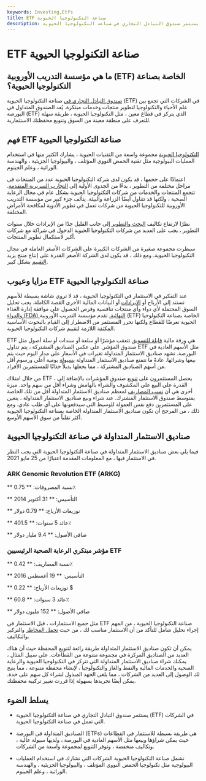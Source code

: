 ```yaml
---
keywords: Investing,Etfs
title: ETF صناعة التكنولوجيا الحيوية
description: يستثمر صندوق التبادل التجاري في صناعة التكنولوجيا الحيوية (ETF) في الشركات التي تجمع بين علم الأحياء والتكنولوجيا لتطوير منتجات وخدمات مبتكرة.
---
```


# ETF صناعة التكنولوجيا الحيوية
## ما هي مؤسسة التدريب الأوروبية (ETF) الخاصة بصناعة التكنولوجيا الحيوية؟

[صندوق التبادل التجاري في](/etf) صناعة التكنولوجيا الحيوية (ETF) في الشركات التي تجمع بين علم الأحياء والتكنولوجيا لتطوير منتجات وخدمات مبتكرة. يُعد الصندوق المتداول في البورصة (ETF) الذي يتركز في قطاع معين ، مثل التكنولوجيا الحيوية ، طريقة سهلة للتعرف على منطقة معينة من السوق وتنويع محفظتك الاستثمارية.

## فهم ETF صناعة التكنولوجيا الحيوية

[التكنولوجيا الحيوية](/biotechnology) مجموعة واسعة من التقنيات الحيوية ، يشارك الكثير منها في استخدام العمليات البيولوجية مثل تقنية الحمض النووي المؤتلف ، والبيولوجيا الجزيئية ، والهندسة الوراثية ، وعلم الجينوم.

اعتمادًا على حجمها ، قد يكون لدى شركة التكنولوجيا الحيوية عدد من المنتجات في مراحل مختلفة من التطوير ، بدءًا من الجدوى الأولية إلى [التجارب السريرية المتقدمة](/clinical-trials). تتجمع المنتجات والخدمات من شركات التكنولوجيا الحيوية بشكل عام في مجال الرعاية الصحية ، ولكنها قد تتناول أيضًا الزراعة والبيئة. يتألف جزء كبير من مؤسسة التدريب الأوروبية للتكنولوجيا الحيوية من شركات تعمل في تطوير الأدوية لمكافحة الأمراض المختلفة.

نظرًا لارتفاع تكاليف [البحث والتطوير](/randd) إلى جانب القليل جدًا من الإيرادات خلال سنوات التطوير ، يجب على العديد من شركات التكنولوجيا الحيوية الدخول في شراكة مع شركات أكبر لاستكمال تطوير المنتجات.

سيطرت مجموعة صغيرة من الشركات الكبيرة على الشركات الأصغر العاملة في مجال التكنولوجيا الحيوية. ومع ذلك ، قد يكون لدى الشركة الأصغر القدرة على إنتاج منتج يزيد [التقييم](/valuation) بشكل كبير.

## مزايا وعيوب ETF صناعة التكنولوجيا الحيوية

عند التفكير في الاستثمار في التكنولوجيا الحيوية ، قد لا تروي شاشة بسيطة للأسهم تستند إلى الأرباح أو [الإيرادات](/revenue) أو البيانات المالية الأخرى القصة الكاملة. يجب تحليل السوق المحتملة لأي دواء وأي منتجات تنافسية وفرص الحصول على موافقة إدارة الغذاء [والدواء (FDA) النهائية.](/fda) تقدم مؤسسة التدريب الأوروبية (ETF) الخاصة بصناعة التكنولوجيا الحيوية تعرضًا للقطاع ولكنها تحرر المستثمر من الاضطرار إلى القيام بالبحوث الأساسية المكثفة اللازمة لتقييم شركات التكنولوجيا الحيوية.

ETF هي ورقة مالية [قابلة للتسويق](/marketablesecurities) تتعقب مؤشرًا أو سلعة أو سندات أو سلة أصول مثل صندوق المؤشر. على عكس الصناديق المشتركة ، يتم تداول ETF مثل الأسهم العادية في البورصة. تشهد صناديق الاستثمار المتداولة تغيرات في الأسعار على مدار اليوم حيث يتم بيعها وشرائها. عادةً ما تتمتع صناديق الاستثمار المتداولة [بسيولة](/liquidity) يومية أعلى ورسوم أقل من أسهم الصناديق المشتركة ، مما يجعلها بديلاً جذابًا للمستثمرين الأفراد.

من خلال امتلاك ETF ، يحصل المستثمرون على [تنويع](/diversification) صندوق المؤشرات بالإضافة إلى القدرة على البيع على المكشوف والشراء بالهامش وشراء أقل من سهم واحد. ميزة أخرى هي أن [نسب المصاريف](/expenseratio) لمعظم صناديق الاستثمار المتداولة أقل من تلك الخاصة بمتوسط صندوق الاستثمار المشترك. عند شراء وبيع صناديق الاستثمار المتداولة ، يتعين على المستثمرين دفع نفس العمولة للوسيط التي سيدفعونها على أي طلب عادي. ومع ذلك ، من المرجح أن تكون صناديق الاستثمار المتداولة الخاصة بصناعة التكنولوجيا الحيوية أكثر تقلباً من سوق الأسهم الأوسع.

## صناديق الاستثمار المتداولة في صناعة التكنولوجيا الحيوية

فيما يلي بعض صناديق الاستثمار المتداولة في صناعة التكنولوجيا الحيوية التي يجب النظر في الاستثمار فيها ، مع المعلومات المقدمة اعتبارًا من 25 مايو 2021.

### ARK Genomic Revolution ETF (ARKG)

** نسبة المصروفات: ** 0.75٪

** التأسيس: ** 31 أكتوبر 2014

** توزيعات الأرباح: ** 0.79 دولار

** عائد 5 سنوات: ** 401.5٪

** صافي الأصول: ** 9.4 مليار دولار

### مؤشر مبتكري الرعاية الصحية الرئيسيين ETF

** نسبة المصاريف: ** 0.42٪

** التأسيس: ** 19 أغسطس 2016

** توزيعات الأرباح: ** 0.22 $

** عائد 3 سنوات: ** 60.8٪

** صافي الأصول: ** 152 مليون دولار

مثل جميع الاستثمارات ، قبل الاستثمار في ETF صناعة التكنولوجيا الحيوية ، من المهم إجراء تحليل شامل للتأكد من أن الاستثمار مناسب لك ، من حيث [تحمل المخاطر](/risktolerance) والتركيز والتكاليف.

يمكن أن تكون صناديق الاستثمار المتداولة طريقة رائعة لتنويع المحفظة حيث أن هناك العديد من الصناديق المركزة في مجموعة متنوعة من القطاعات. على سبيل المثال ، يمكنك شراء صناديق الاستثمار المتداولة التي تتركز في التكنولوجيا الحيوية والرعاية الصحية والخدمات المالية والنفط والغاز والتكنولوجيا ، لإنشاء محفظة متنوعة ، مما يتيح لك الوصول إلى العديد من الشركات ، مما يلغي الجهد المبذول لشراء كل سهم على حدة. يمكن أيضًا تجريدها بسهولة إذا قررت تغيير تركيبة محفظتك.

## يسلط الضوء

- يستثمر صندوق التبادل التجاري في صناعة التكنولوجيا الحيوية (ETF) في الشركات التي تعمل في صناعة التكنولوجيا الحيوية.

- الصناديق المتداولة في البورصة (ETFs) هي طريقة بسيطة للاستثمار في القطاعات حيث يمكن شراؤها وبيعها مثل الأسهم العادية في البورصة ، ولديها سيولة عالية ، وتكاليف منخفضة ، وتوفر التنويع لمجموعة واسعة من الشركات.

- تشمل صناعة التكنولوجيا الحيوية الشركات التي تشارك في استخدام العمليات البيولوجية مثل تكنولوجيا الحمض النووي المؤتلف ، والبيولوجيا الجزيئية ، والهندسة الوراثية ، وعلم الجينوم.

